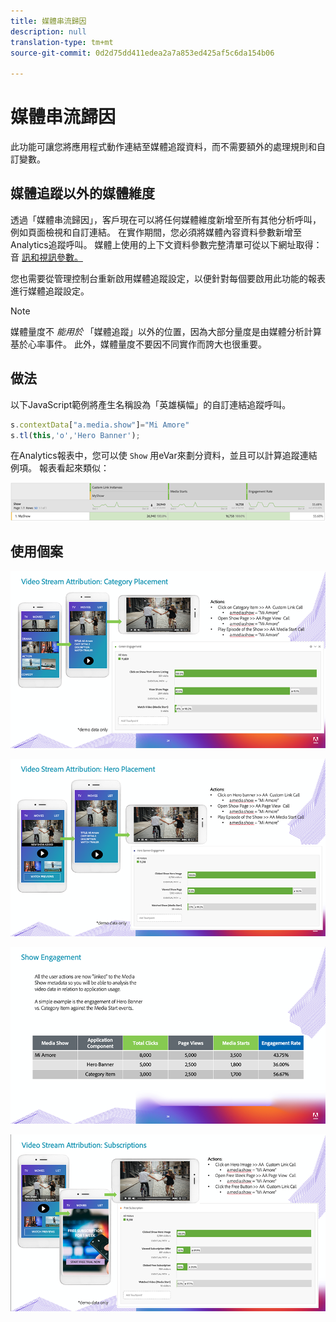 ```yaml
---
title: 媒體串流歸因
description: null
translation-type: tm+mt
source-git-commit: 0d2d75dd411edea2a7a853ed425af5c6da154b06

---
```



# 媒體串流歸因

此功能可讓您將應用程式動作連結至媒體追蹤資料，而不需要額外的處理規則和自訂變數。

## 媒體追蹤以外的媒體維度

透過「媒體串流歸因」，客戶現在可以將任何媒體維度新增至所有其他分析呼叫，例如頁面檢視和自訂連結。 在實作期間，您必須將媒體內容資料參數新增至Analytics追蹤呼叫。 媒體上使用的上下文資料參數完整清單可從以下網址取得：音 [訊和視訊參數。](/help/metrics-and-metadata/audio-video-parameters.md)

您也需要從管理控制台重新啟用媒體追蹤設定，以便針對每個要啟用此功能的報表進行媒體追蹤設定。

>[!NOTE]
>媒體量度不 _能用於_ 「媒體追蹤」以外的位置，因為大部分量度是由媒體分析計算
>基於心率事件。 此外，媒體量度不要因不同實作而誇大也很重要。

## 做法

以下JavaScript範例將產生名稱設為「英雄橫幅」的自訂連結追蹤呼叫。

```javascript
s.contextData["a.media.show"]="Mi Amore"
s.tl(this,'o','Hero Banner');
```

在Analytics報表中，您可以使 `Show` 用eVar來劃分資料，並且可以計算追蹤連結例項。 報表看起來類似：

![](/assets/myShow-rpt-1.png)

## 使用個案

![](/assets/vid-stream-attr-category.png)

![](/assets/vid-stream-attr-hero.png)

![](/assets/show-engagement.png)

![](/assets/vid-stream-attr-subs.png)

